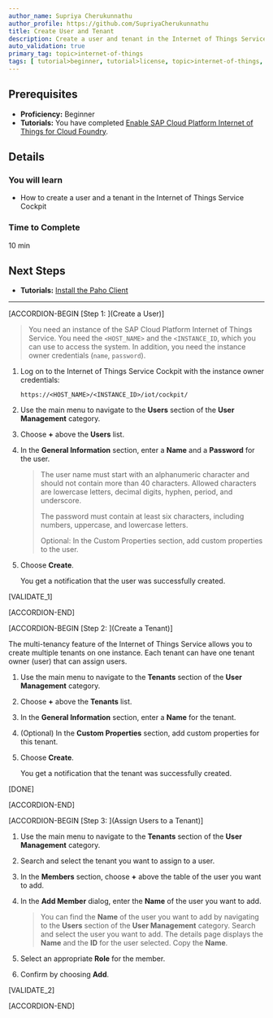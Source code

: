 ```yaml
---
author_name: Supriya Cherukunnathu
author_profile: https://github.com/SupriyaCherukunnathu
title: Create User and Tenant
description: Create a user and tenant in the Internet of Things Service Cockpit.
auto_validation: true
primary_tag: topic>internet-of-things
tags: [ tutorial>beginner, tutorial>license, topic>internet-of-things, topic>cloud, products>sap-leonardo-iot, products>sap-edge-services, products>sap-cloud-platform-internet-of-things, products>sap-cloud-platform ]
---
```



## Prerequisites
 - **Proficiency:** Beginner
 - **Tutorials:** You have completed [Enable SAP Cloud Platform Internet of Things for Cloud Foundry](iot-cf-enable-iot-service).


## Details
### You will learn
- How to create a user and a tenant in the Internet of Things Service Cockpit

### Time to Complete
10 min

## Next Steps
- **Tutorials:** [Install the Paho Client](iot-cf-install-paho-client)

---

[ACCORDION-BEGIN [Step 1: ](Create a User)]

>You need an instance of the SAP Cloud Platform Internet of Things Service. You need the `<HOST_NAME>` and the `<INSTANCE_ID`, which you can use to access the system. In addition, you need the instance owner credentials (`name`, `password`).

1.  Log on to the Internet of Things Service Cockpit with the instance owner credentials:

    `https://<HOST_NAME>/<INSTANCE_ID>/iot/cockpit/`

2.  Use the main menu to navigate to the **Users** section of the **User Management** category.

3.  Choose **+** above the **Users** list.

4.  In the **General Information** section, enter a **Name** and a **Password** for the user.

    >The user name must start with an alphanumeric character and should not contain more than 40 characters. Allowed characters are lowercase letters, decimal digits, hyphen, period, and underscore.
    >
    >The password must contain at least six characters, including numbers, uppercase, and lowercase letters.
    >
    >Optional: In the Custom Properties section, add custom properties to the user.

5.  Choose **Create**.

    You get a notification that the user was successfully created.

[VALIDATE_1]

[ACCORDION-END]

[ACCORDION-BEGIN [Step 2: ](Create a Tenant)]

The multi-tenancy feature of the Internet of Things Service allows you to create multiple tenants on one instance. Each tenant can have one tenant owner (user) that can assign users.

1.  Use the main menu to navigate to the **Tenants** section of the **User Management** category.

2.  Choose **+** above the **Tenants** list.

3.  In the **General Information** section, enter a **Name** for the tenant.

4.  (Optional) In the **Custom Properties** section, add custom properties for this tenant.

5.  Choose **Create**.

    You get a notification that the tenant was successfully created.

[DONE]

[ACCORDION-END]

[ACCORDION-BEGIN [Step 3: ](Assign Users to a Tenant)]

1.  Use the main menu to navigate to the **Tenants** section of the **User Management** category.

2.  Search and select the tenant you want to assign to a user.

3.  In the **Members** section, choose **+** above the table of the user you want to add.

4.  In the **Add Member** dialog, enter the **Name** of the user you want to add.

    >You can find the **Name** of the user you want to add by navigating to the **Users** section of the **User Management** category.
    Search and select the user you want to add. The details page displays the **Name** and the **ID** for the user selected. Copy the **Name**.

5.  Select an appropriate **Role** for the member.

6.  Confirm by choosing **Add**.

[VALIDATE_2]

[ACCORDION-END]
